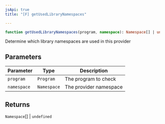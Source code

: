 ```yaml
---
jsApi: true
title: "[F] getUsedLibraryNamespaces"

---
```

```ts
function getUsedLibraryNamespaces(program, namespace): Namespace[] | undefined
```

Determine which library namespaces are used in this provider

## Parameters

| Parameter | Type | Description |
| ------ | ------ | ------ |
| `program` | `Program` | The program to check |
| `namespace` | `Namespace` | The provider namespace |

## Returns

`Namespace`[] \| `undefined`
